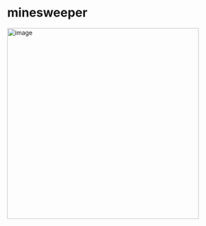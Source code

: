 # minesweeper
<img width="443" alt="image" src="https://github.com/kyzym/minesweeper/assets/102521716/87dc8e70-9fa2-44a2-af1d-c68a5a4571b2">
